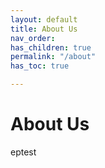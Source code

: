 ```yaml
---
layout: default
title: About Us
nav_order: 
has_children: true
permalink: "/about"
has_toc: true

---
```

# About Us

eptest